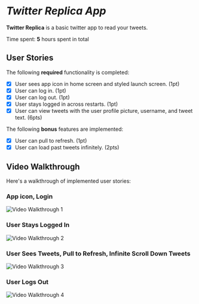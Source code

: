 # *Twitter Replica App*

**Twitter Replica** is a basic twitter app to read your tweets.

Time spent: **5** hours spent in total

## User Stories

The following **required** functionality is completed:

- [X] User sees app icon in home screen and styled launch screen. (1pt)
- [X] User can log in. (1pt)
- [X] User can log out. (1pt)
- [X] User stays logged in across restarts. (1pt)
- [X] User can view tweets with the user profile picture, username, and tweet text. (6pts)

The following **bonus** features are implemented:

- [X] User can pull to refresh. (1pt)
- [X] User can load past tweets infinitely. (2pts)

## Video Walkthrough

Here's a walkthrough of implemented user stories:
### App icon, Login
<img src='http://g.recordit.co/b0teGn0fvV.gif' title='Video Walkthrough 1' width='' alt='Video Walkthrough 1' />

### User Stays Logged In
<img src='http://g.recordit.co/y7ftFRLTQZ.gif' title='Video Walkthrough 2' width='' alt='Video Walkthrough 2' />

### User Sees Tweets, Pull to Refresh, Infinite Scroll Down Tweets 
<img src='http://g.recordit.co/CzOBQGvGAz.gif' title='Video Walkthrough 3' width='' alt='Video Walkthrough 3' />

### User Logs Out
<img src='http://g.recordit.co/zUUiwcpSsa.gif' title='Video Walkthrough 4' width='' alt='Video Walkthrough 4' />


